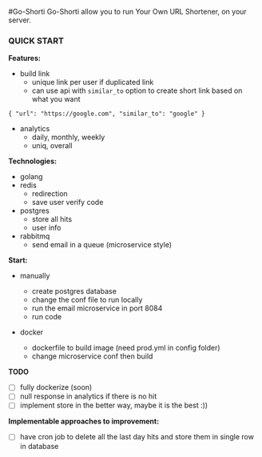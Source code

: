#Go-Shorti
Go-Shorti allow you to run Your Own URL Shortener, on your server.

### QUICK START
**Features:**

- build link
    - unique link per user if duplicated link
    - can use api with `similar_to` option to create short link based on what you want

`{
    "url": "https://google.com",
    "similar_to": "google"
}`

- analytics
    - daily, monthly, weekly
    - uniq, overall
    

**Technologies:**
- golang
- redis
    - redirection
    - save user verify code
- postgres
    - store all hits
    - user info
- rabbitmq
    - send email in a queue (microservice style)
    
**Start:**
- manually
    - create postgres database
    - change the conf file to run locally
    - run the email microservice in port 8084
    - run code
    
- docker 
    - dockerfile to build image (need prod.yml in config folder)
    - change microservice conf then build
    
**TODO**
- [ ] fully dockerize (soon)
- [ ] null response in analytics if there is no hit
- [ ] implement store in the better way, maybe it is the best :))

**Implementable approaches to improvement:**
- [ ] have cron job to delete all the last day hits and store them in single row in database
    